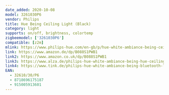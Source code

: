 ```yaml
---
date_added: 2020-10-08
model: 3261030P6
vendor: Philips
title: Hue Being Ceiling Light (Black)
category: light
supports: on/off, brightness, colortemp
zigbeemodel: ['3261030P6']
compatible: [z2m]
mlink: https://www.philips-hue.com/en-gb/p/hue-white-ambiance-being-ceiling-light/3261030P6
link: https://www.amazon.de/dp/B088S1PWB1
link2: https://www.amazon.co.uk/dp/B088S1PWB1
link3: https://www.alza.de/philips-hue-white-ambiance-being-hue-ceiling-lamp-black-1-x-27-watt-24-volt-d6164903.htm
link4: https://www.tink.de/philips-hue-white-ambiance-being-bluetooth-led-deckenleuchte-mit-dimmschalter
EAN: 
  - 32610/30/P6
  - 8718696175187
  - 915005913601
---
```

